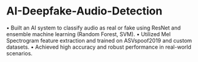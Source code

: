 # AI-Deepfake-Audio-Detection
• Built an AI system to classify audio as real or fake using ResNet and ensemble machine learning (Random  Forest, SVM).  • Utilized Mel Spectrogram feature extraction and trained on ASVspoof2019 and custom datasets.  • Achieved high accuracy and robust performance in real-world scenarios. 
